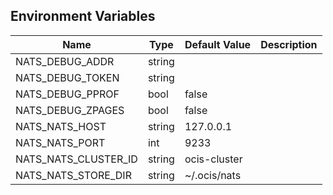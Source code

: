 ## Environment Variables

| Name | Type | Default Value | Description |
|------|------|---------------|-------------|
| NATS_DEBUG_ADDR | string |  | |
| NATS_DEBUG_TOKEN | string |  | |
| NATS_DEBUG_PPROF | bool | false | |
| NATS_DEBUG_ZPAGES | bool | false | |
| NATS_NATS_HOST | string | 127.0.0.1 | |
| NATS_NATS_PORT | int | 9233 | |
| NATS_NATS_CLUSTER_ID | string | ocis-cluster | |
| NATS_NATS_STORE_DIR | string | ~/.ocis/nats | |